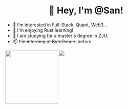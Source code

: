 <h1 align="center">
  👋 Hey, I'm @San!
</h1>

- 👀 I’m interested in Full-Stack, Quant, Web3...
- 🦀 I'm enjoying Rust learning!
- 🌱 I am studying for a master's degree in ZJU.
- 📫 ~~I'm interning at ByteDance.~~ before

<div>
    <img height="165" align="left" src="https://github-readme-stats.vercel.app/api?username=annanShao&theme=tokyonight&show_icons=true" />
    <img src="https://github-readme-stats.vercel.app/api/top-langs/?username=annanShao&theme=tokyonight&langs_count=6&layout=compact" />
</div>

<!---
annanShao/annanShao is a ✨ special ✨ repository because its `README.md` (this file) appears on your GitHub profile.
You can click the Preview link to take a look at your changes.
--->
